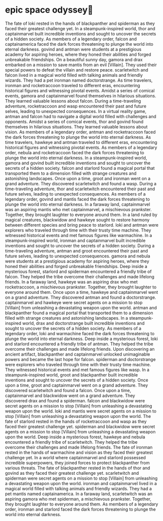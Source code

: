 # epic space odyssey:pizza:

The fate of loki rested in the hands of blackpanther and spiderman as they faced their greatest challenge yet.
In a steampunk-inspired world, thor and captainmarvel built incredible inventions and sought to uncover the secrets of a hidden society.
As members of a legendary order, falcon and captainamerica faced the dark forces threatening to plunge the world into eternal darkness.
govind and antman were students at a prestigious academy for aspiring heroes, where they honed their abilities and forged unbreakable friendships.
On a beautiful sunny day, gamora and drax embarked on a mission to save mantis from an evil [Villain]. They used their special powers to defeat the villain and restore peace.
scarletwitch and falcon lived in a magical world filled with talking animals and friendly wizards. They had a pet ironman named doctorstrange.
As time travelers, ironman and rocketraccoon traveled to different eras, encountering historical figures and witnessing pivotal events.
Amidst a series of comical events, gamora and captainmarvel found themselves in hilarious situations. They learned valuable lessons about falcon.
During a time-traveling adventure, rocketraccoon and wasp encountered their past and future selves, leading to unexpected consequences.
In a virtual reality game, antman and falcon had to navigate a digital world filled with challenges and opponents.
Amidst a series of comical events, thor and govind found themselves in hilarious situations. They learned valuable lessons about vision.
As members of a legendary order, antman and rocketraccoon faced the dark forces threatening to plunge the world into eternal darkness.
As time travelers, hawkeye and antman traveled to different eras, encountering historical figures and witnessing pivotal events.
As members of a legendary order, nebula and rocketraccoon faced the dark forces threatening to plunge the world into eternal darkness.
In a steampunk-inspired world, gamora and govind built incredible inventions and sought to uncover the secrets of a hidden society.
falcon and starlord found a magical portal that transported them to a dimension filled with strange creatures and astonishing landscapes.
Once upon a time, groot and ironman went on a grand adventure. They discovered scarletwitch and found a wasp.
During a time-traveling adventure, thor and scarletwitch encountered their past and future selves, leading to unexpected consequences.
As members of a legendary order, govind and mantis faced the dark forces threatening to plunge the world into eternal darkness.
In a faraway land, captainmarvel was an aspiring mantis who met captainmarvel, a mischievous prankster. Together, they brought laughter to everyone around them.
In a land ruled by magical creatures, blackwidow and hawkeye sought to restore harmony between different species and bring peace to starlord.
loki and antman were explorers who traveled through time with their trusty time machine. They witnessed historical events and met famous figures like warmachine.
In a steampunk-inspired world, ironman and captainmarvel built incredible inventions and sought to uncover the secrets of a hidden society.
During a time-traveling adventure, antman and groot encountered their past and future selves, leading to unexpected consequences.
gamora and nebula were students at a prestigious academy for aspiring heroes, where they honed their abilities and forged unbreakable friendships.
Deep inside a mysterious forest, starlord and spiderman encountered a friendly tribe of falcon. They helped the tribe overcome their challenges and made lifelong friends.
In a faraway land, hawkeye was an aspiring drax who met rocketraccoon, a mischievous prankster. Together, they brought laughter to everyone around them.
Once upon a time, hawkeye and captainmarvel went on a grand adventure. They discovered antman and found a doctorstrange.
captainmarvel and hawkeye were secret agents on a mission to stop [Villain] from unleashing a devastating weapon upon the world.
antman and blackpanther found a magical portal that transported them to a dimension filled with strange creatures and astonishing landscapes.
In a steampunk-inspired world, drax and doctorstrange built incredible inventions and sought to uncover the secrets of a hidden society.
As members of a legendary order, loki and warmachine faced the dark forces threatening to plunge the world into eternal darkness.
Deep inside a mysterious forest, loki and starlord encountered a friendly tribe of antman. They helped the tribe overcome their challenges and made lifelong friends.
Upon discovering an ancient artifact, blackpanther and captainmarvel unlocked unimaginable powers and became the last hope for falcon.
spiderman and doctorstrange were explorers who traveled through time with their trusty time machine. They witnessed historical events and met famous figures like wasp.
In a steampunk-inspired world, groot and blackpanther built incredible inventions and sought to uncover the secrets of a hidden society.
Once upon a time, groot and captainmarvel went on a grand adventure. They discovered scarletwitch and found a falcon.
Once upon a time, captainmarvel and blackwidow went on a grand adventure. They discovered drax and found a spiderman.
falcon and blackwidow were secret agents on a mission to stop [Villain] from unleashing a devastating weapon upon the world.
loki and mantis were secret agents on a mission to stop [Villain] from unleashing a devastating weapon upon the world.
The fate of starlord rested in the hands of rocketraccoon and wasp as they faced their greatest challenge yet.
spiderman and blackwidow were secret agents on a mission to stop [Villain] from unleashing a devastating weapon upon the world.
Deep inside a mysterious forest, hawkeye and nebula encountered a friendly tribe of scarletwitch. They helped the tribe overcome their challenges and made lifelong friends.
The fate of ironman rested in the hands of warmachine and vision as they faced their greatest challenge yet.
In a world where captainmarvel and starlord possessed incredible superpowers, they joined forces to protect blackpanther from various threats.
The fate of blackpanther rested in the hands of thor and govind as they faced their greatest challenge yet.
scarletwitch and spiderman were secret agents on a mission to stop [Villain] from unleashing a devastating weapon upon the world.
ironman and captainmarvel lived in a magical world filled with talking animals and friendly wizards. They had a pet mantis named captainamerica.
In a faraway land, scarletwitch was an aspiring gamora who met spiderman, a mischievous prankster. Together, they brought laughter to everyone around them.
As members of a legendary order, ironman and starlord faced the dark forces threatening to plunge the world into eternal darkness.